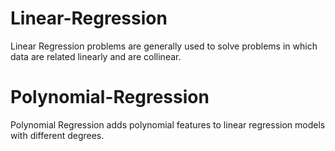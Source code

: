 # Linear-Regression
Linear Regression problems are generally used to solve problems in which data are related linearly and are collinear.


# Polynomial-Regression
Polynomial Regression adds polynomial features to linear regression models with different degrees.
